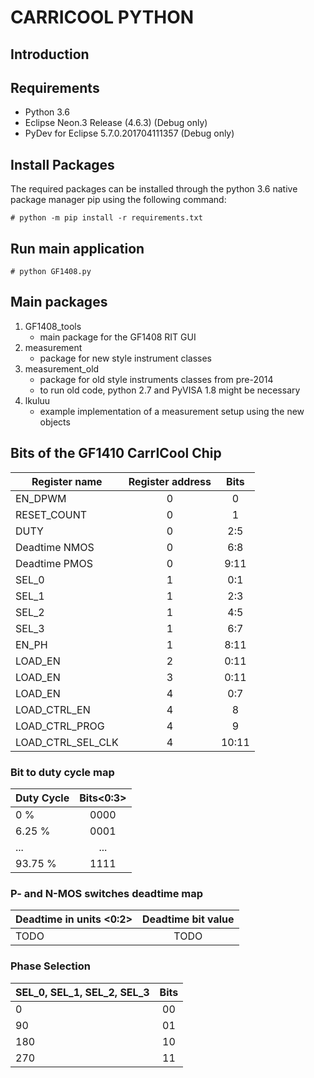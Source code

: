 # CARRICOOL PYTHON


## Introduction

## Requirements

* Python 3.6
* Eclipse Neon.3 Release (4.6.3) (Debug only)
* PyDev for Eclipse	5.7.0.201704111357 (Debug only)

## Install Packages
The required packages can be installed through the python 3.6 native package manager pip using the following command:

	# python -m pip install -r requirements.txt

## Run main application

	# python GF1408.py
	
## Main packages

1. GF1408_tools
	* main package for the GF1408 RIT GUI
1. measurement
	* package for new style instrument classes	 
1. measurement_old
	* package for old style instruments classes from pre-2014
	* to run old code, python 2.7 and PyVISA 1.8  might be necessary
1. lkuluu
	* example implementation of a measurement setup using the new objects
	

## Bits of the GF1410 CarrICool Chip 


| Register name     | Register address|  Bits |
|-------------------|:---------------:|:-----:|
| EN_DPWM           |        0        |   0   |
| RESET_COUNT       |        0        |   1   |
| DUTY              |        0        |  2:5  |
| Deadtime NMOS     |        0        |  6:8  |
| Deadtime PMOS     |        0        |  9:11 |
| SEL_0             |        1        |  0:1  |
| SEL_1             |        1        |  2:3  |
| SEL_2             |        1        |  4:5  |
| SEL_3             |        1        |  6:7  |
| EN_PH             |        1        |  8:11 |
| LOAD_EN           |        2        |  0:11 |
| LOAD_EN           |        3        |  0:11 |
| LOAD_EN           |        4        |  0:7  |
| LOAD_CTRL_EN      |        4        |   8   |
| LOAD_CTRL_PROG    |        4        |   9   |
| LOAD_CTRL_SEL_CLK |        4        | 10:11 |


### Bit to duty cycle map

| Duty Cycle  | 		Bits<0:3>		|
|-------------|:------------------:|
| 0 %         |        0000 	   	|
| 6.25 %      |        0001 	   	|
| ...         |        ... 	   		|
| 93.75 %     |        1111 	   	|


### P- and N-MOS switches deadtime map 

| Deadtime in units <0:2>     | Deadtime bit value|
|-----------------------------|:-----------------:|
| TODO           		     	  |        TODO       |

### Phase Selection

| SEL_0, SEL_1, SEL_2, SEL_3  | 		Bits		|
|-----------------------------|:----------------:|
| 0           		     	  |        00 	   |
| 90           		     	  |        01 	   |
| 180           		     	  |        10 	   |
| 270           		     	  |        11 	   |




	